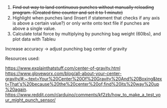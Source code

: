 1. <s>Find out way to land continuous punches without manually reloading program. (Created time counter and set it to 1 minute)</s>
2. Highlight when punches land (Insert if statement that checks if any axis is above a certain value?) or only write onto text file if punches are above a single value.
3. Calculate total force by multiplying by punching bag weight (60lbs), and plot data with Tableu


Increase accuracy -> adjust punching bag center of gravity

Resources used:

https://www.explainthatstuff.com/center-of-gravity.html
https://www.gloveworx.com/blog/all-about-your-center-gravity/#:~:text=Your%20Center%20Of%20Gravity%20And%20Boxing&text=That's%20because%20the%20center%20of,find%20its%20way%20up%20again.
https://www.reddit.com/r/arduino/comments/kf2zb/how_to_make_a_test_your_might_punch_sensor/
